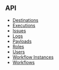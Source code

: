 <!--
  ~ Copyright 2022 Crown Copyright
  ~
  ~ Licensed under the Apache License, Version 2.0 (the "License");
  ~ you may not use this file except in compliance with the License.
  ~ You may obtain a copy of the License at
  ~
  ~ http://www.apache.org/licenses/LICENSE-2.0
  ~
  ~ Unless required by applicable law or agreed to in writing, software
  ~ distributed under the License is distributed on an "AS IS" BASIS,
  ~ WITHOUT WARRANTIES OR CONDITIONS OF ANY KIND, either express or implied.
  ~ See the License for the specific language governing permissions and
  ~ limitations under the License.
-->

## API

- [Destinations](api/destinations.md)
- [Executions](api/executions.md)
- [Issues](api/issues.md)
- [Logs](api/logs.md)
- [Payloads](api/payloads.md)
- [Roles](api/roles.md)
- [Users](api/users.md)
- [Workflow Instances](api/workflowinstances.md)
- [Workflows](api/workflows.md)